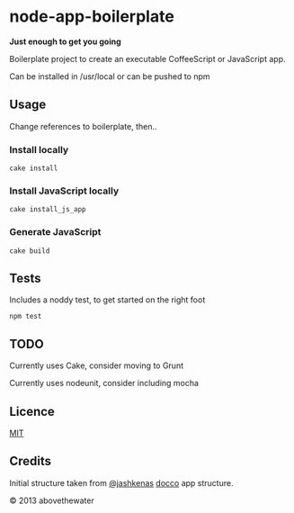 # node-app-boilerplate

**Just enough to get you going**

Boilerplate project to create an executable CoffeeScript or JavaScript app.

Can be installed in /usr/local or can be pushed to npm

## Usage

Change references to boilerplate, then..

### Install locally

    cake install

### Install JavaScript locally

    cake install_js_app

### Generate JavaScript

    cake build


## Tests

Includes a noddy test, to get started on the right foot

    npm test

## TODO

Currently uses Cake, consider moving to Grunt

Currently uses nodeunit, consider including mocha

## Licence

[MIT](http://abovethewater.mit-license.org/)

## Credits

 Initial structure taken from  [@jashkenas](https://github.com/jashkenas) [docco](https://github.com/jashkenas/docco) app structure.

&copy; 2013 abovethewater

